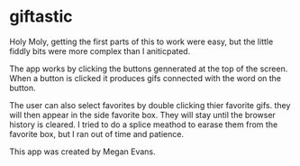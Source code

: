 # giftastic

Holy Moly, getting the first parts of this to work were easy, but the little fiddly bits were more complex than I aniticpated. 

The app works by clicking the buttons gennerated at the top of the screen. When a button is clicked it produces gifs connected with the word on the button. 

The user can also select favorites by double clicking thier favorite gifs. they will then appear in the side favorite box. They will stay until the browser history is cleared. I tried to do a splice meathod to earase them from the favorite box, but I ran out of time and patience. 

This app was created by Megan Evans.